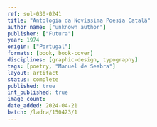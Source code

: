 ```yaml
---
ref: sol-030-0241
title: "Antologia da Novíssima Poesia Catalã"
author_name: ["unknown author"]
publisher: ["Futura"]
year: 1974
origin: ["Portugal"]
formats: [book, book-cover]
disciplines: [graphic-design, typography]
tags: [poetry, "Manuel de Seabra"]
layout: artifact
status: complete
published: true
int_published: true
image_count:
date_added: 2024-04-21
batch: /ladra/150423/1
---
```

